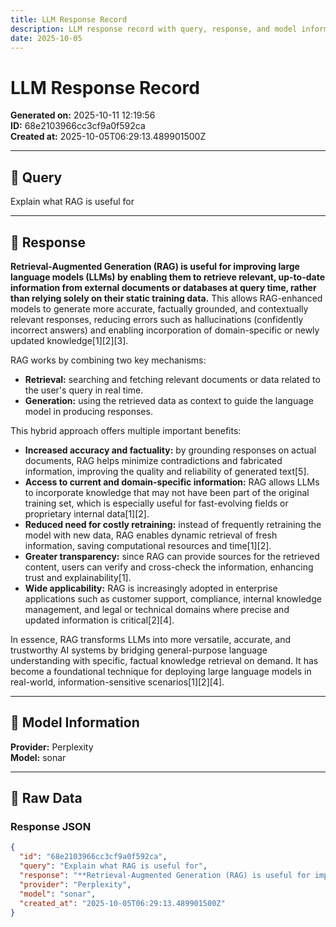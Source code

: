 ```yaml
---
title: LLM Response Record
description: LLM response record with query, response, and model information
date: 2025-10-05
---
```


# LLM Response Record

**Generated on:** 2025-10-11 12:19:56  
**ID:** 68e2103966cc3cf9a0f592ca  
**Created at:** 2025-10-05T06:29:13.489901500Z

---

## 🤖 Query

Explain what RAG is useful for

---

## 💬 Response

**Retrieval-Augmented Generation (RAG) is useful for improving large language models (LLMs) by enabling them to retrieve relevant, up-to-date information from external documents or databases at query time, rather than relying solely on their static training data.** This allows RAG-enhanced models to generate more accurate, factually grounded, and contextually relevant responses, reducing errors such as hallucinations (confidently incorrect answers) and enabling incorporation of domain-specific or newly updated knowledge[1][2][3].

RAG works by combining two key mechanisms:
- **Retrieval:** searching and fetching relevant documents or data related to the user's query in real time.
- **Generation:** using the retrieved data as context to guide the language model in producing responses.

This hybrid approach offers multiple important benefits:
- **Increased accuracy and factuality:** by grounding responses on actual documents, RAG helps minimize contradictions and fabricated information, improving the quality and reliability of generated text[5].
- **Access to current and domain-specific information:** RAG allows LLMs to incorporate knowledge that may not have been part of the original training set, which is especially useful for fast-evolving fields or proprietary internal data[1][2].
- **Reduced need for costly retraining:** instead of frequently retraining the model with new data, RAG enables dynamic retrieval of fresh information, saving computational resources and time[1][2].
- **Greater transparency:** since RAG can provide sources for the retrieved content, users can verify and cross-check the information, enhancing trust and explainability[1].
- **Wide applicability:** RAG is increasingly adopted in enterprise applications such as customer support, compliance, internal knowledge management, and legal or technical domains where precise and updated information is critical[2][4].

In essence, RAG transforms LLMs into more versatile, accurate, and trustworthy AI systems by bridging general-purpose language understanding with specific, factual knowledge retrieval on demand. It has become a foundational technique for deploying large language models in real-world, information-sensitive scenarios[1][2][4].

---

## 🔧 Model Information

**Provider:** Perplexity  
**Model:** sonar

---

## 📄 Raw Data

### Response JSON
```json
{
  "id": "68e2103966cc3cf9a0f592ca",
  "query": "Explain what RAG is useful for",
  "response": "**Retrieval-Augmented Generation (RAG) is useful for improving large language models (LLMs) by enabling them to retrieve relevant, up-to-date information from external documents or databases at query time, rather than relying solely on their static training data.** This allows RAG-enhanced models to generate more accurate, factually grounded, and contextually relevant responses, reducing errors such as hallucinations (confidently incorrect answers) and enabling incorporation of domain-specific or newly updated knowledge[1][2][3].\n\nRAG works by combining two key mechanisms:\n- **Retrieval:** searching and fetching relevant documents or data related to the user's query in real time.\n- **Generation:** using the retrieved data as context to guide the language model in producing responses.\n\nThis hybrid approach offers multiple important benefits:\n- **Increased accuracy and factuality:** by grounding responses on actual documents, RAG helps minimize contradictions and fabricated information, improving the quality and reliability of generated text[5].\n- **Access to current and domain-specific information:** RAG allows LLMs to incorporate knowledge that may not have been part of the original training set, which is especially useful for fast-evolving fields or proprietary internal data[1][2].\n- **Reduced need for costly retraining:** instead of frequently retraining the model with new data, RAG enables dynamic retrieval of fresh information, saving computational resources and time[1][2].\n- **Greater transparency:** since RAG can provide sources for the retrieved content, users can verify and cross-check the information, enhancing trust and explainability[1].\n- **Wide applicability:** RAG is increasingly adopted in enterprise applications such as customer support, compliance, internal knowledge management, and legal or technical domains where precise and updated information is critical[2][4].\n\nIn essence, RAG transforms LLMs into more versatile, accurate, and trustworthy AI systems by bridging general-purpose language understanding with specific, factual knowledge retrieval on demand. It has become a foundational technique for deploying large language models in real-world, information-sensitive scenarios[1][2][4].",
  "provider": "Perplexity",
  "model": "sonar",
  "created_at": "2025-10-05T06:29:13.489901500Z"
}
```
